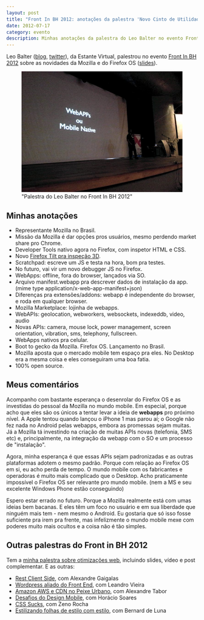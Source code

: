 ```yaml
---
layout: post
title: "Front In BH 2012: anotações da palestra 'Novo Cinto de Utilidades do Desenvolvedor JavaScript' do Leo Balter"
date: 2012-07-17
category: evento
description: Minhas anotações da palestra do Leo Balter no evento Front in BH 2012
---
```


Leo Balter ([blog](http://leobalter.net/), [twitter](https://twitter.com/leobalter)), da Estante Virtual, palestrou no evento [Front In BH 2012](http://www.frontinbh.com.br/) sobre as novidades da Mozilla e do Firefox OS ([slides](http://www.slideshare.net/leobalter/novo-cinto-de-utilidades-do-desenvolvedor-javascript-webapis-e-open-web)).

<figure>
	<img src="img/posts/frontinbh2012/leo.jpg">
	<figcaption>"Palestra do Leo Balter no Front In BH 2012"</figcaption>
</figure>

## Minhas anotações

* Representante Mozilla no Brasil.
* Missão da Mozilla é dar opções pros usuários, mesmo perdendo market share pro Chrome.
* Developer Tools nativo agora no Firefox, com inspetor HTML e CSS.
* Novo [Firefox Tilt pra inspeção 3D](/firefox-tilt-3d-inspector/).
* Scratchpad: escreve um JS e testa na hora, bom pra testes.
* No futuro, vai vir um novo debugger JS no Firefox.
* WebApps: offline, fora do browser, lançados via SO.
* Arquivo manifest.webapp pra descrever dados de instalação da app. (mime type application/x-web-app-manifest+json)
* Diferenças pra extensões/addons: webapp é independente do browser, e roda em qualquer browser.
* Mozilla Marketplace: lojinha de webapps.
* WebAPIs: geolocation, webworkers, websockets, indexeddb, video, audio
* Novas APIs: camera, mouse lock, power management, screen orientation, vibration, sms, telephony, fullscreen.
* WebApps nativos pra celular.
* Boot to gecko da Mozilla. Firefox OS. Lançamento no Brasil.
* Mozilla aposta que o mercado mobile tem espaço pra eles. No Desktop era a mesma coisa e eles conseguiram uma boa fatia.
* 100% open source.

## Meus comentários

Acompanho com bastante esperança o desenrolar do Firefox OS e as investidas do pessoal da Mozilla no mundo mobile. Em especial, porque acho que eles são os únicos a tentar levar a ideia de **webapps** pro próximo nível. A Apple tentou quando lançou o iPhone 1 mas parou aí; o Google não fez nada no Android pelas webapps, embora as promessas sejam muitas. Já a Mozilla tá investindo na criação de muitas APIs novas (telefonia, SMS etc) e, principalmente, na integração da webapp com o SO e um processo de "instalação".

Agora, minha esperança é que essas APIs sejam padronizadas e as outras plataformas adotem o mesmo padrão. Porque com relação ao Firefox OS em si, eu acho perda de tempo. O mundo mobile com os fabricantes e operadoras é muito mais complicado que o Desktop. Acho praticamente impossível o Firefox OS ser relevante pro mundo mobile. (nem a MS e seu excelente Windows Phone estão conseguindo)

Espero estar errado no futuro. Porque a Mozilla realmente está com umas ideias bem bacanas. E eles têm um foco no usuário e em sua liberdade que ninguém mais tem - nem mesmo o Android. Eu gostaria que só isso fosse suficiente pra irem pra frente, mas infelizmente o mundo mobile mexe com poderes muito mais ocultos e a coisa não é tão simples.

## Outras palestras do Front in BH 2012

Tem a [minha palestra sobre otimizações web](/frontinbh-otimizacoes-web/), incluindo slides, vídeo e post complementar. E as outras:

* [Rest Client Side](/front-in-bh-rest-client-side-alexandre-gaigalas/), com Alexandre Gaigalas
* [Wordpress aliado do Front End](/front-in-bh-wordpress-leandro-vieira/), com Leandro Vieira
* [Amazon AWS e CDN no Peixe Urbano](/front-in-bh-peixe-urbano-amazon-cdn-alexandre-tabor/), com Alexandre Tabor
* [Desafios do Design Mobile](/front-in-bh-desafios-design-mobile-horacio-soares/), com Horácio Soares
* [CSS Sucks](/front-in-bh-css-sucks-zeno-rocha/), com Zeno Rocha
* [Estilizando folhas de estilo com estilo](/front-in-bh-estilizando-css-com-estilo-bernard-de-luna/), com Bernard de Luna

